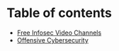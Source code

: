 # Table of contents

* [Free Infosec Video Channels](README.md)
* [Offensive Cybersecurity](page-2.md)
